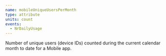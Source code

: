 ```yaml
---
name: mobileUniqueUsersPerMonth
type: attribute
units: count
events:
  - NrDailyUsage
---
```


Number of unique users (device IDs) counted during the current calendar month to date for a Mobile app.